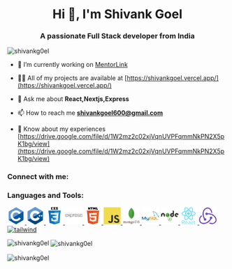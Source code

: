 <h1 align="center">Hi 👋, I'm Shivank Goel</h1>
<h3 align="center">A passionate Full Stack developer from India</h3>

<p align="left"> <img src="https://komarev.com/ghpvc/?username=shivankg0el&label=Profile%20views&color=0e75b6&style=flat" alt="shivankg0el" /> </p>

- 🔭 I’m currently working on [MentorLink](https://mentorlink-nu.vercel.app/)

- 👨‍💻 All of my projects are available at [https://shivankgoel.vercel.app/](https://shivankgoel.vercel.app/)

- 💬 Ask me about **React,Nextjs,Express**

- 📫 How to reach me **shivankgoel600@gmail.com**

- 📄 Know about my experiences [https://drive.google.com/file/d/1W2mz2c02xjVqnUVPFqmmNkPN2X5pK1bg/view](https://drive.google.com/file/d/1W2mz2c02xjVqnUVPFqmmNkPN2X5pK1bg/view)

<h3 align="left">Connect with me:</h3>
<p align="left">
</p>

<h3 align="left">Languages and Tools:</h3>
<p align="left"> <a href="https://www.cprogramming.com/" target="_blank" rel="noreferrer"> <img src="https://raw.githubusercontent.com/devicons/devicon/master/icons/c/c-original.svg" alt="c" width="40" height="40"/> </a> <a href="https://www.w3schools.com/cpp/" target="_blank" rel="noreferrer"> <img src="https://raw.githubusercontent.com/devicons/devicon/master/icons/cplusplus/cplusplus-original.svg" alt="cplusplus" width="40" height="40"/> </a> <a href="https://www.w3schools.com/css/" target="_blank" rel="noreferrer"> <img src="https://raw.githubusercontent.com/devicons/devicon/master/icons/css3/css3-original-wordmark.svg" alt="css3" width="40" height="40"/> </a> <a href="https://expressjs.com" target="_blank" rel="noreferrer"> <img src="https://raw.githubusercontent.com/devicons/devicon/master/icons/express/express-original-wordmark.svg" alt="express" width="40" height="40"/> </a> <a href="https://www.w3.org/html/" target="_blank" rel="noreferrer"> <img src="https://raw.githubusercontent.com/devicons/devicon/master/icons/html5/html5-original-wordmark.svg" alt="html5" width="40" height="40"/> </a> <a href="https://developer.mozilla.org/en-US/docs/Web/JavaScript" target="_blank" rel="noreferrer"> <img src="https://raw.githubusercontent.com/devicons/devicon/master/icons/javascript/javascript-original.svg" alt="javascript" width="40" height="40"/> </a> <a href="https://www.mongodb.com/" target="_blank" rel="noreferrer"> <img src="https://raw.githubusercontent.com/devicons/devicon/master/icons/mongodb/mongodb-original-wordmark.svg" alt="mongodb" width="40" height="40"/> </a> <a href="https://www.mysql.com/" target="_blank" rel="noreferrer"> <img src="https://raw.githubusercontent.com/devicons/devicon/master/icons/mysql/mysql-original-wordmark.svg" alt="mysql" width="40" height="40"/> </a> <a href="https://nodejs.org" target="_blank" rel="noreferrer"> <img src="https://raw.githubusercontent.com/devicons/devicon/master/icons/nodejs/nodejs-original-wordmark.svg" alt="nodejs" width="40" height="40"/> </a> <a href="https://reactjs.org/" target="_blank" rel="noreferrer"> <img src="https://raw.githubusercontent.com/devicons/devicon/master/icons/react/react-original-wordmark.svg" alt="react" width="40" height="40"/> </a> <a href="https://redux.js.org" target="_blank" rel="noreferrer"> <img src="https://raw.githubusercontent.com/devicons/devicon/master/icons/redux/redux-original.svg" alt="redux" width="40" height="40"/> </a> <a href="https://tailwindcss.com/" target="_blank" rel="noreferrer"> <img src="https://www.vectorlogo.zone/logos/tailwindcss/tailwindcss-icon.svg" alt="tailwind" width="40" height="40"/> </a> </p>

<p><img align="left" src="https://github-readme-stats.vercel.app/api/top-langs?username=shivankg0el&show_icons=true&locale=en&layout=compact" alt="shivankg0el" /></p>

<p>&nbsp;<img align="center" src="https://github-readme-stats.vercel.app/api?username=shivankg0el&show_icons=true&locale=en" alt="shivankg0el" /></p>

<p><img align="center" src="https://github-readme-streak-stats.herokuapp.com/?user=shivankg0el&" alt="shivankg0el" /></p>
